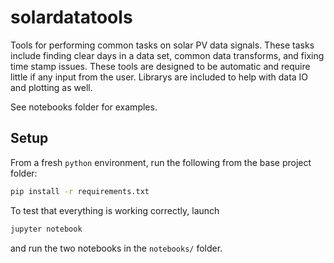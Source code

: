 # solardatatools

Tools for performing common tasks on solar PV data signals. These tasks include finding clear days in
a data set, common data transforms, and fixing time stamp issues. These tools are designed to be
automatic and require little if any input from the user. Librarys are included to help with data IO
and plotting as well.  

See notebooks folder for examples.

## Setup

From a fresh `python` environment, run the following from the base project folder:

```bash
pip install -r requirements.txt
```

To test that everything is working correctly, launch

```bash
jupyter notebook
```

and run the two notebooks in the `notebooks/` folder.
